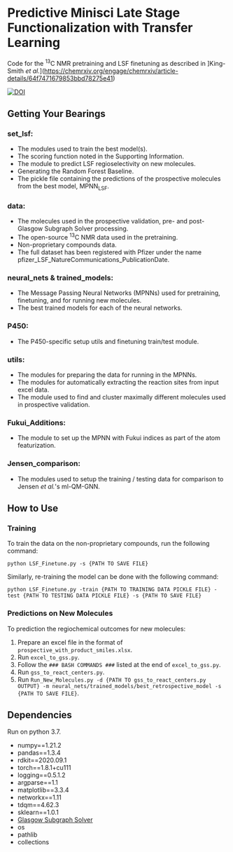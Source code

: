 # Predictive Minisci Late Stage Functionalization with Transfer Learning
Code for the <sup>13</sup>C NMR pretraining and LSF finetuning as described in ]King-Smith *et al.*](https://chemrxiv.org/engage/chemrxiv/article-details/64f7471679853bbd78275e41)

[![DOI](https://zenodo.org/badge/580175676.svg)](https://zenodo.org/badge/latestdoi/580175676)

## Getting Your Bearings
### set_lsf:
* The modules used to train the best model(s).
* The scoring function noted in the Supporting Information.
* The module to predict LSF regioselectivity on new molecules.
* Generating the Random Forest Baseline.
* The pickle file containing the predictions of the prospective molecules from the best model, MPNN<sub>LSF</sub>.

### data:
* The molecules used in the prospective validation, pre- and post-Glasgow Subgraph Solver processing.
* The open-source <sup>13</sup>C NMR data used in the pretraining.
* Non-proprietary compounds data.
* The full dataset has been registered with Pfizer under the name pfizer_LSF_NatureCommunications_PublicationDate.

### neural_nets & trained_models:
* The Message Passing Neural Networks (MPNNs) used for pretraining, finetuning, and for running new molecules.
* The best trained models for each of the neural networks.

### P450:
* The P450-specific setup utils and finetuning train/test module.

### utils:
* The modules for preparing the data for running in the MPNNs.
* The modules for automatically extracting the reaction sites from input excel data.
* The module used to find and cluster maximally different molecules used in prospective validation.

### Fukui_Additions:
* The module to set up the MPNN with Fukui indices as part of the atom featurization.

### Jensen_comparison:
* The modules used to setup the training / testing data for comparison to Jensen *et al.*'s ml-QM-GNN.

## How to Use
### Training
To train the data on the non-proprietary compounds, run the following command:

`python LSF_Finetune.py -s {PATH TO SAVE FILE}`

Similarly, re-training the model can be done with the following command:

`python LSF_Finetune.py -train {PATH TO TRAINING DATA PICKLE FILE} -test {PATH TO TESTING DATA PICKLE FILE} -s {PATH TO SAVE FILE}`
### Predictions on New Molecules
To prediction the regiochemical outcomes for new molecules:
1. Prepare an excel file in the format of ```prospective_with_product_smiles.xlsx```.
2. Run ```excel_to_gss.py```.
3. Follow the ```### BASH COMMANDS ###``` listed at the end of ```excel_to_gss.py```.
4. Run ```gss_to_react_centers.py```.
5. Run ```Run_New_Molecules.py -d {PATH TO gss_to_react_centers.py OUTPUT} -m neural_nets/trained_models/best_retrospective_model -s {PATH TO SAVE FILE}```.

## Dependencies
Run on python 3.7.
* numpy==1.21.2
* pandas==1.3.4
* rdkit==2020.09.1
* torch==1.8.1+cu111
* logging==0.5.1.2
* argparse==1.1
* matplotlib==3.3.4
* networkx==1.11
* tdqm==4.62.3
* sklearn==1.0.1
* [Glasgow Subgraph Solver](https://github.com/ciaranm/glasgow-subgraph-solver)
* os
* pathlib
* collections
